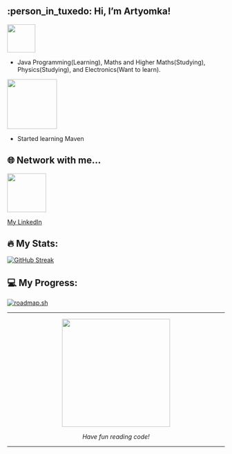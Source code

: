 <h2> :person_in_tuxedo: Hi, I’m Artyomka! </h2>

<!--- Interests Section --->
<div id="header" align="Left">
   <img src="https://img.shields.io/badge/Interests-red" width="65"/>
</div>

- Java Programming(Learning), Maths and Higher Maths(Studying), Physics(Studying), and Electronics(Want to learn).

<!--- Currently Learning Section --->
<div id="header" align="Left">
   <img src="https://img.shields.io/badge/Currently Learning-orange" width="115"/>
</div>

- Started learning Maven

<!--- Contacts Section --->
## :globe_with_meridians: Network with me...

<!--- LinkedIn --->
<div id="header" align="Left">
   <img src="https://img.shields.io/badge/LinkedIn-blue?logo=linkedin&logoColor=white&style=for-the-badge" width="90"/>
</div>

[My LinkedIn](https://linkedin.com/in/itsartyom/)


## :fire: My Stats:
<!--- Stats: Weekly streak and general stats --->
[![GitHub Streak](http://github-readme-streak-stats.herokuapp.com?user=itsartyomka&theme=tokyonight&date_format=M%20j%5B%2C%20Y%5D)](https://git.io/streak-stats)

## :computer: My Progress:
<!--- Stats: Weekly streak and general stats --->
[![roadmap.sh](https://api.roadmap.sh/v1-badge/wide/649fedb1d99c9d6731a4febd?variant=dark)](https://roadmap.sh)


---

<!--- Cool Gif at the end. --->
<div id="gif" align="center">
  <img src="https://media.tenor.com/uJy67OT5Qc4AAAAd/andrew-tate-tate.gif" width="250"/>
  <p><i>Have fun reading code!</i></p>
</div>

---
